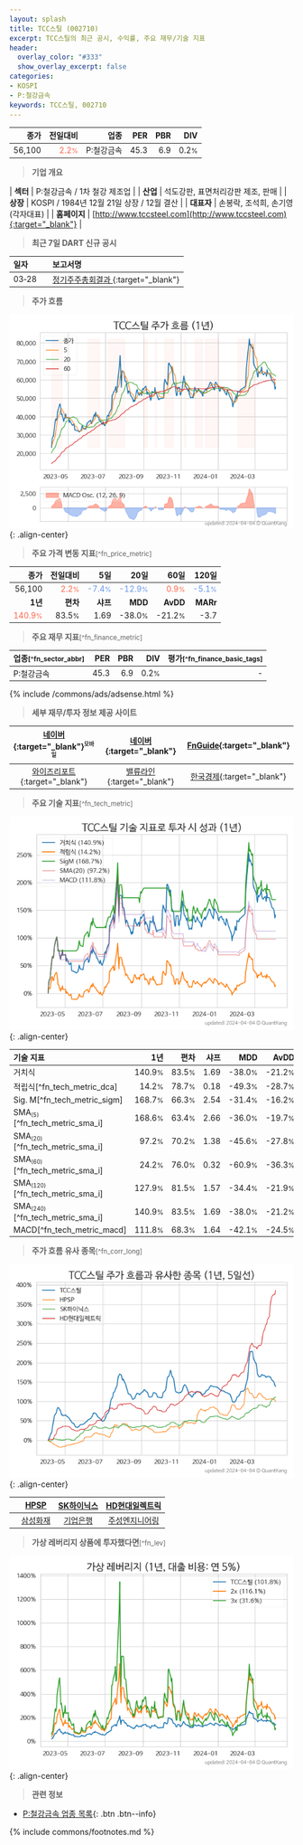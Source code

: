 ```yaml
---
layout: splash
title: TCC스틸 (002710)
excerpt: TCC스틸의 최근 공시, 수익률, 주요 재무/기술 지표
header:
  overlay_color: "#333"
  show_overlay_excerpt: false
categories:
- KOSPI
- P:철강금속
keywords: TCC스틸, 002710
---
```


| **종가** | **전일대비** | **업종** | **PER** | **PBR** | **DIV** |
| -------: | -----------: | -------: | ------: | ------: | ------: |
| 56,100 | <span style="color: tomato">2.2<small>%</small></span> | P:철강금속 | 45.3 | 6.9 | 0.2<small>%</small> |

<!-- more -->


> **기업 개요**<a id="company"></a>

| <span style="white-space:nowrap;">**섹터**</span> | P:철강금속 / 1차 철강 제조업 |
| <span style="white-space:nowrap;">**산업**</span> | 석도강판, 표면처리강판 제조, 판매 |
| <span style="white-space:nowrap;">**상장**</span> | KOSPI / 1984년 12월 21일 상장 / 12월 결산 |
| <span style="white-space:nowrap;">**대표자**</span> | 손봉락, 조석희, 손기영 (각자대표) |
| <span style="white-space:nowrap;">**홈페이지**</span> | [http://www.tccsteel.com](http://www.tccsteel.com){:target="_blank"} |


> **최근 7일 DART 신규 공시**<a id="dart"></a>

| **일자** |      | **보고서명** |
| :------- | :--- | :----------- |
| 03&#x2011;28 | | [정기주주총회결과              ](https://dart.fss.or.kr/dsaf001/main.do?rcpNo=20240328802891){:target="_blank"} |


> **주가 흐름**<a id="price"></a>

![002710](/stock/images/002710.png){: .align-center}


> **주요 가격 변동 지표**<small>[^fn_price_metric]</small>

| **종가** | **전일대비** | **5일** | **20일** | **60일** | **120일** |
| -------: | -----------: | ------: | -------: | -------: | --------: |
| 56,100 | <span style="color: tomato">2.2<small>%</small></span> | <span style="color: cornflowerblue">-7.4<small>%</small></span> | <span style="color: cornflowerblue">-12.9<small>%</small></span> | <span style="color: tomato">0.9<small>%</small></span> | <span style="color: cornflowerblue">-5.1<small>%</small></span> |
| **1년** | **편차** | **샤프** | **MDD** | **AvDD** | **MARr** |
| <span style="color: tomato">140.9<small>%</small></span> | 83.5<small>%</small> | 1.69 | -38.0<small>%</small> | -21.2<small>%</small> | -3.7 |


> **주요 재무 지표**<small>[^fn_finance_metric]</small>

| **업종**<small>[^fn_sector_abbr]</small> | **PER** | **PBR** | **DIV** | **평가**<small>[^fn_finance_basic_tags]</small> |
| :--------------------------------------- | ------: | ------: | ------: | ----------------------------------------------: |
| P:철강금속 | 45.3 | 6.9 | 0.2<small>%</small> | - |



{% include /commons/ads/adsense.html %}

> **세부 재무/투자 정보 제공 사이트**

| [네이버](https://m.stock.naver.com/domestic/stock/002710/finance/summary){:target="_blank"}<sup><small>모바일</small></sup> | [네이버](https://finance.naver.com/item/coinfo.naver?code=002710){:target="_blank"} | [FnGuide](https://comp.fnguide.com/SVO2/ASP/SVD_Invest.asp?gicode=A002710&MenuYn=Y){:target="_blank"} |
| :---: | :---: | :---: |
| [와이즈리포트](https://comp.wisereport.co.kr/company/c1040001.aspx?cmp_cd=002710){:target="_blank"} | [밸류라인](https://www.valueline.co.kr/finance/summary/002710){:target="_blank"} | [한국경제](https://markets.hankyung.com/stock/002710/financial-summary){:target="_blank"} |


> **주요 기술 지표**<small>[^fn_tech_metric]</small>


![002710](/stock/images/002710_tech.png){: .align-center}

| **기술 지표** | **1년** | **편차** | **샤프** | **MDD** | **AvDD** |
| :------------ | ------: | -----------: | -------: | ------: | -------: |
| 거치식 | 140.9<small>%</small> | 83.5<small>%</small> | 1.69 | -38.0<small>%</small> | -21.2<small>%</small> |
| 적립식[^fn_tech_metric_dca] | 14.2<small>%</small> | 78.7<small>%</small> | 0.18 | -49.3<small>%</small> | -28.7<small>%</small> |
| Sig. M[^fn_tech_metric_sigm] | 168.7<small>%</small> | 66.3<small>%</small> | 2.54 | -31.4<small>%</small> | -16.2<small>%</small> |
| SMA<small><sub>(5)</sub></small>[^fn_tech_metric_sma_i] | 168.6<small>%</small> | 63.4<small>%</small> | 2.66 | -36.0<small>%</small> | -19.7<small>%</small> |
| SMA<small><sub>(20)</sub></small>[^fn_tech_metric_sma_i] | 97.2<small>%</small> | 70.2<small>%</small> | 1.38 | -45.6<small>%</small> | -27.8<small>%</small> |
| SMA<small><sub>(60)</sub></small>[^fn_tech_metric_sma_i] | 24.2<small>%</small> | 76.0<small>%</small> | 0.32 | -60.9<small>%</small> | -36.3<small>%</small> |
| SMA<small><sub>(120)</sub></small>[^fn_tech_metric_sma_i] | 127.9<small>%</small> | 81.5<small>%</small> | 1.57 | -34.4<small>%</small> | -21.9<small>%</small> |
| SMA<small><sub>(240)</sub></small>[^fn_tech_metric_sma_i] | 140.9<small>%</small> | 83.5<small>%</small> | 1.69 | -38.0<small>%</small> | -21.2<small>%</small> |
| MACD[^fn_tech_metric_macd] | 111.8<small>%</small> | 68.3<small>%</small> | 1.64 | -42.1<small>%</small> | -24.5<small>%</small> |


> **주가 흐름 유사 종목**<a id="corr"></a><small>[^fn_corr_long]</small>

![002710](/stock/images/002710_corr.png){: .align-center}

|       | [HPSP](/403870/) | [SK하이닉스](/000660/) | [HD현대일렉트릭](/267260/) |
| :---: | :------------------------------------: | :------------------------------------: | :------------------------------------: |
|       | [삼성화재](/000810/) | [기업은행](/024110/) | [주성엔지니어링](/036930/) |


> **가상 레버리지 상품에 투자했다면**<a id="2x"></a><small>[^fn_lev]</small>

![002710](/stock/images/002710_2x.png){: .align-center}


> **관련 정보**

- [P:철강금속 업종 목록](/stats/sector/kospi_업종_철강금속_종목/){: .btn .btn--info}

{% include commons/footnotes.md %}